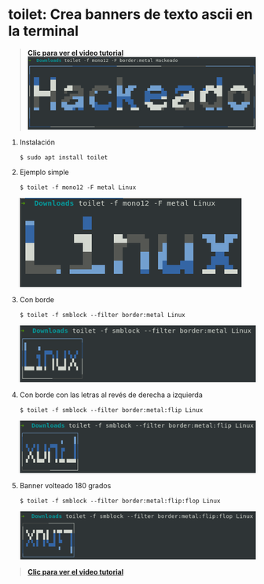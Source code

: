 # toilet: Crea banners de texto ascii en la terminal
>**[Clic para ver el video tutorial](https://www.youtube.com/watch?v=QpXOgpCkr8g "Dale clic para ver el tutorial")**  
![](./img/1.png)  
1. Instalación  
   ```
   $ sudo apt install toilet
   ```
2. Ejemplo simple  
   ```
   $ toilet -f mono12 -F metal Linux
   ```
   ![](./img/2.png)

3. Con borde  
   ```
   $ toilet -f smblock --filter border:metal Linux
   ```
   ![](./img/3.png)

4. Con borde con las letras al revés de derecha a izquierda  
   ```
   $ toilet -f smblock --filter border:metal:flip Linux
   ```
   ![](./img/4.png)

5. Banner volteado 180 grados  
   ```
   $ toilet -f smblock --filter border:metal:flip:flop Linux
   ```
   ![](./img/5.png)

>**[Clic para ver el video tutorial](https://www.youtube.com/watch?v=QpXOgpCkr8g "Dale clic para ver el tutorial")**  
   
